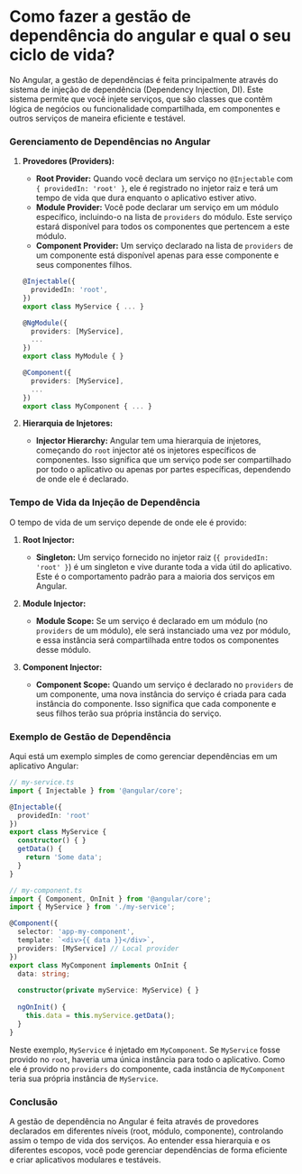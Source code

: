 # Como fazer a gestão de dependência do angular e qual o seu ciclo de vida?

No Angular, a gestão de dependências é feita principalmente através do sistema de injeção de dependência (Dependency Injection, DI). Este sistema permite que você injete serviços, que são classes que contêm lógica de negócios ou funcionalidade compartilhada, em componentes e outros serviços de maneira eficiente e testável.

### Gerenciamento de Dependências no Angular

1. **Provedores (Providers):**
   - **Root Provider:** Quando você declara um serviço no `@Injectable` com `{ providedIn: 'root' }`, ele é registrado no injetor raiz e terá um tempo de vida que dura enquanto o aplicativo estiver ativo.
   - **Module Provider:** Você pode declarar um serviço em um módulo específico, incluindo-o na lista de `providers` do módulo. Este serviço estará disponível para todos os componentes que pertencem a este módulo.
   - **Component Provider:** Um serviço declarado na lista de `providers` de um componente está disponível apenas para esse componente e seus componentes filhos.
  
   ```typescript
   @Injectable({
     providedIn: 'root',
   })
   export class MyService { ... }
   ```

   ```typescript
   @NgModule({
     providers: [MyService],
     ...
   })
   export class MyModule { }
   ```

   ```typescript
   @Component({
     providers: [MyService],
     ...
   })
   export class MyComponent { ... }
   ```

2. **Hierarquia de Injetores:**
   - **Injector Hierarchy:** Angular tem uma hierarquia de injetores, começando do `root` injector até os injetores específicos de componentes. Isso significa que um serviço pode ser compartilhado por todo o aplicativo ou apenas por partes específicas, dependendo de onde ele é declarado.

### Tempo de Vida da Injeção de Dependência

O tempo de vida de um serviço depende de onde ele é provido:

1. **Root Injector:**
   - **Singleton:** Um serviço fornecido no injetor raiz (`{ providedIn: 'root' }`) é um singleton e vive durante toda a vida útil do aplicativo. Este é o comportamento padrão para a maioria dos serviços em Angular.

2. **Module Injector:**
   - **Module Scope:** Se um serviço é declarado em um módulo (no `providers` de um módulo), ele será instanciado uma vez por módulo, e essa instância será compartilhada entre todos os componentes desse módulo.

3. **Component Injector:**
   - **Component Scope:** Quando um serviço é declarado no `providers` de um componente, uma nova instância do serviço é criada para cada instância do componente. Isso significa que cada componente e seus filhos terão sua própria instância do serviço.

### Exemplo de Gestão de Dependência

Aqui está um exemplo simples de como gerenciar dependências em um aplicativo Angular:

```typescript
// my-service.ts
import { Injectable } from '@angular/core';

@Injectable({
  providedIn: 'root'
})
export class MyService {
  constructor() { }
  getData() {
    return 'Some data';
  }
}

// my-component.ts
import { Component, OnInit } from '@angular/core';
import { MyService } from './my-service';

@Component({
  selector: 'app-my-component',
  template: `<div>{{ data }}</div>`,
  providers: [MyService] // Local provider
})
export class MyComponent implements OnInit {
  data: string;
  
  constructor(private myService: MyService) { }
  
  ngOnInit() {
    this.data = this.myService.getData();
  }
}
```

Neste exemplo, `MyService` é injetado em `MyComponent`. Se `MyService` fosse provido no `root`, haveria uma única instância para todo o aplicativo. Como ele é provido no `providers` do componente, cada instância de `MyComponent` teria sua própria instância de `MyService`.

### Conclusão

A gestão de dependência no Angular é feita através de provedores declarados em diferentes níveis (root, módulo, componente), controlando assim o tempo de vida dos serviços. Ao entender essa hierarquia e os diferentes escopos, você pode gerenciar dependências de forma eficiente e criar aplicativos modulares e testáveis.
